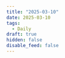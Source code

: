```yaml
---
title: "2025-03-10"
date: 2025-03-10
tags:
  - Daily
draft: true
hidden: false
disable_feed: false
---
```


